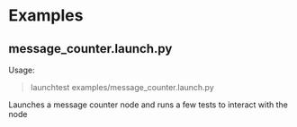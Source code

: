# Examples

## message_counter.launch.py

Usage:
> launchtest examples/message_counter.launch.py

Launches a message counter node and runs a few tests to interact with the node
